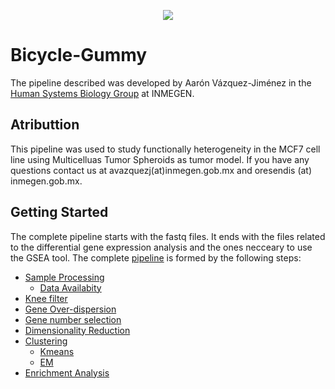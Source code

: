 <p align="center">
  <img src="https://user-images.githubusercontent.com/60892768/74993425-88d39900-5410-11ea-8643-b701551d0472.png">
</p>

# Bicycle-Gummy

The pipeline described was developed by Aarón Vázquez-Jiménez in the [Human Systems Biology Group](https://resendislab.github.io/) at INMEGEN.

## Atributtion
This pipeline was used to study functionally heterogeneity in the MCF7 cell line using Multicelluas Tumor Spheroids as tumor model. If you have any questions contact us at avazquezj(at)inmegen.gob.mx and oresendis (at) inmegen.gob.mx. 

## Getting Started

The complete pipeline starts with the fastq files. It ends with the files related to the differential gene expression analysis and the ones necceary to use the GSEA tool. The complete [pipeline](Pipeline/pipeline.md) is formed by the following steps:

* [Sample Processing](Pipeline/pipeline.md#samples\processing)
  - [Data Availabity](Pipeline/pipeline.md#samples\data\availability)
* [Knee filter](Pipeline/pipeline.md#knee\filter)
* [Gene Over-dispersion](Pipeline/pipeline.md#gene\over-disperssion)
* [Gene number selection](Pipeline/pipeline.md#gene\number\selection)
* [Dimensionality Reduction](Pipeline/pipeline.md#Dimensionality\Reduction)
* [Clustering](Pipeline/pipeline.md#Clustering)
  - [Kmeans](Pipeline/pipeline.md#kmeans)
  - [EM](Pipeline/pipeline.md#expectation-maxinization-algorithm)
* [Enrichment Analysis](Pipeline/pipeline.md#Enrichment\Analysis)
